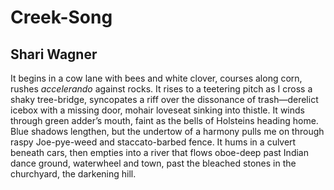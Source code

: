 # Creek-Song
## Shari Wagner
It begins in a cow lane
with bees and white clover,
courses along corn, rushes
_accelerando_ against rocks.
It rises to a teetering pitch
as I cross a shaky tree-bridge,
syncopates a riff
over the dissonance
of trash—derelict icebox
with a missing door,
mohair loveseat sinking
into thistle. It winds through green
adder’s mouth, faint as the bells
of Holsteins heading home.
Blue shadows lengthen,
but the undertow
of a harmony pulls me on
through raspy Joe-pye-weed
and staccato-barbed fence.
It hums in a culvert
beneath cars, then empties
into a river that flows oboe-deep
past Indian dance ground, waterwheel
and town, past the bleached
stones in the churchyard,
the darkening hill.